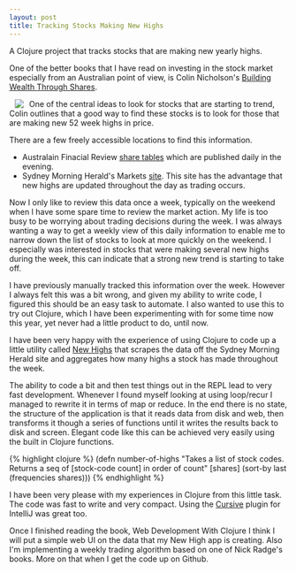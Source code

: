 ```yaml
---
layout: post
title: Tracking Stocks Making New Highs
---
```


A Clojure project that tracks stocks that are making new yearly highs.

One of the better books that I have read on investing in the stock market especially from an Australian point of view, is Colin Nicholson's <a href="http://www.bwts.com.au/index.cfm/colins-books/building-wealth-in-the-stock-market/">Building Wealth Through Shares</a>.

<img align="left" style="margin: 0px 10px" src="http://www.bwts.com.au/index.cfm/image/10-building-wealth-in-the-stock-market.jpg"/>

One of the central ideas to look for stocks that are starting to trend, Colin outlines that a good way to find these stocks is to look for those that are making new 52 week highs in price.

There are a few freely accessible locations to find this information.

- Australain Finacial Review <a href="http://www.afr.com/share_tables/">share tables</a> which are published daily in the evening.
- Sydney Morning Herald's Markets <a href="http://www.smh.com.au/business/markets/52-week-highs">site</a>. This site has the advantage that new highs are updated throughout the day as trading occurs.

Now I only like to review this data once a week, typically on the weekend when I have some spare time to review the market action. My life is too busy to be worrying about trading decisions during the week. I was always wanting a way to get a weekly view of this daily information to enable me to narrow down the list of stocks to look at more quickly on the weekend. I especially was interested in stocks that were making several new highs during the week, this can indicate that a strong new trend is starting to take off.

I have previously manually tracked this information over the week. However I always felt this was a bit wrong, and given my ability to write code, I figured this should be an easy task to automate. I also wanted to use this to try out Clojure, which I have been experimenting with for some time now this year, yet never had a little product to do, until now.

I have been very happy with the experience of using Clojure to code up a little utility called <a href="https://github.com/eldritchideen/new-highs">New Highs</a> that scrapes the data off the Sydney Morning Herald site and aggregates how many highs a stock has made throughout the week.

The ability to code a bit and then test things out in the REPL lead to very fast development. Whenever I found myself looking at using loop/recur I managed to rewrite it in terms of map or reduce. In the end there is no state, the structure of the application is that it reads data from disk and web, then transforms it though a series of functions until it writes the results back to disk and screen. Elegant code like this can be achieved very easily using the built in Clojure functions.

{% highlight clojure %}
(defn number-of-highs
  "Takes a list of stock codes. Returns a seq of [stock-code count] in order of count"
  [shares]
  (sort-by last (frequencies shares)))
{% endhighlight %}

I have been very please with my experiences in Clojure from this little task. The code was fast to write and very compact. Using the <a href="https://cursiveclojure.com/">Cursive</a> plugin for IntelliJ was great too.

Once I finished reading the book, Web Development With Clojure I think I will put a simple web UI on the data that my New High app is creating. Also I'm implementing a weekly trading algorithm based on one of Nick Radge's books. More on that when I get the code up on Github.
